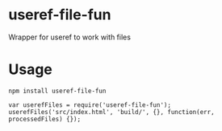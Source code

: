# useref-file-fun

Wrapper for useref to work with files

# Usage

`npm install useref-file-fun`

    var userefFiles = require('useref-file-fun');
    userefFiles('src/index.html', 'build/', {}, function(err, processedFiles) {});